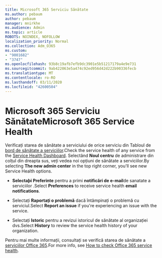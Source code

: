 ```yaml
---
title: Microsoft 365 Serviciu Sănătate
ms.author: pebaum
author: pebaum
manager: mnirkhe
ms.audience: Admin
ms.topic: article
ROBOTS: NOINDEX, NOFOLLOW
localization_priority: Normal
ms.collection: Adm_O365
ms.custom:
- "9001682"
- "3747"
ms.openlocfilehash: 93b8c19afb7efb9dc3901e5b51217179a4e9e731
ms.sourcegitcommit: 9ab422063e5a474c92ed956d42d222b90336fecb
ms.translationtype: MT
ms.contentlocale: ro-RO
ms.lasthandoff: 03/11/2020
ms.locfileid: "42600504"
---
```

# <a name="microsoft-365-service-health"></a><span data-ttu-id="ea682-102">Microsoft 365 Serviciu Sănătate</span><span class="sxs-lookup"><span data-stu-id="ea682-102">Microsoft 365 Service Health</span></span>


<span data-ttu-id="ea682-103">Verificați starea de sănătate a serviciului de orice serviciu din Tabloul de [bord de sănătate a serviciilor](https://admin.microsoft.com/Adminportal/Home?source=applauncher#/servicehealth).</span><span class="sxs-lookup"><span data-stu-id="ea682-103">Check the service health of any service from the [Service Health Dashboard](https://admin.microsoft.com/Adminportal/Home?source=applauncher#/servicehealth).</span></span> <span data-ttu-id="ea682-104">Selectând **Noul centru** de administrare din colțul din dreapta sus, veți vedea noi opțiuni de sănătate a serviciilor.</span><span class="sxs-lookup"><span data-stu-id="ea682-104">By selecting **The new admin center** in the top right corner, you'll see new Service Health options.</span></span>

- <span data-ttu-id="ea682-105">**Selectaþi Preferinte** pentru a primi **notificãri de e-mail**de sanatate a serviciilor .</span><span class="sxs-lookup"><span data-stu-id="ea682-105">Select **Preferences** to receive service health **email notifications**.</span></span>

- <span data-ttu-id="ea682-106">Selectați **Raportați o problemă** dacă întâmpinați o problemă cu serviciul.</span><span class="sxs-lookup"><span data-stu-id="ea682-106">Select **Report an issue** if you're experiencing an issue with the service.</span></span>

- <span data-ttu-id="ea682-107">Selectați **Istoric** pentru a revizui istoricul de sănătate al organizației dvs.</span><span class="sxs-lookup"><span data-stu-id="ea682-107">Select **History** to review the service health history of your organization.</span></span> 

<span data-ttu-id="ea682-108">Pentru mai multe informații, consultați se verifică starea de sănătate a [serviciilor Office 365](https://docs.microsoft.com/office365/enterprise/view-service-health).</span><span class="sxs-lookup"><span data-stu-id="ea682-108">For more info, see [How to check Office 365 service health](https://docs.microsoft.com/office365/enterprise/view-service-health).</span></span> 